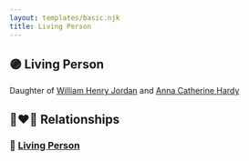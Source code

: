 ```yaml
---
layout: templates/basic.njk
title: Living Person
---
```

## 🟣 Living Person

Daughter of [William Henry Jordan](/people/3/32091032) and [Anna Catherine Hardy](/people/2/25919759)

## 👩‍❤️‍👨 Relationships

### 🔵 [Living Person](/people/5/57017288)
